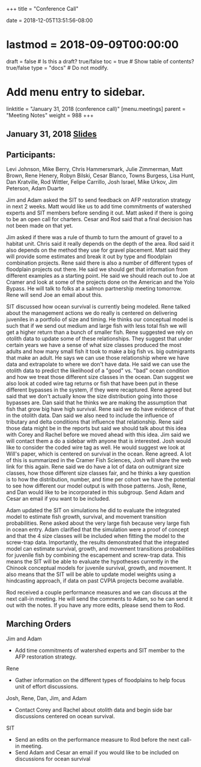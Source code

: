 +++
title = "Conference Call"

date = 2018-12-05T13:51:56-08:00
# lastmod = 2018-09-09T00:00:00

draft = false  # Is this a draft? true/false
toc = true  # Show table of contents? true/false
type = "docs"  # Do not modify.

# Add menu entry to sidebar.
linktitle = "January 31, 2018 (conference call)"
[menu.meetings]
  parent = "Meeting Notes"
  weight = 988
+++

## January 31, 2018 [Slides](https://s3-us-west-2.amazonaws.com/cvpia-meeting-slides/CVPIA+SIT+Jan+31+meeting.pdf)

## Participants:
Levi Johnson, Mike Berry, Chris Hammersmark, Julie Zimmerman, Matt Brown, Rene Henery, Robyn Bilski, Cesar Blanco, Towns Burgess, Lisa Hunt, Dan Kratville, Rod Wittler, Felipe Carrillo, Josh Israel, Mike Urkov, Jim Peterson, Adam Duarte


Jim and Adam asked the SIT to send feedback on AFP restoration strategy in next 2 weeks. Matt would like us to add time commitments of watershed experts and SIT members before sending it out. Matt asked if there is going to be an open call for charters. Cesar and Rod said that a final decision has not been made on that yet.

Jim asked if there was a rule of thumb to turn the amount of gravel to a habitat unit. Chris said it really depends on the depth of the area. Rod said it also depends on the method they use for gravel placement. Matt said they will provide some estimates and break it out by type and floodplain combination projects. Rene said there is also a number of different types of floodplain projects out there. He said we should get that information from different examples as a starting point. He said we should reach out to Joe at Cramer and look at some of the projects done on the American and the Yolo Bypass. He will talk to folks at a salmon partnership meeting tomorrow. Rene will send Joe an email about this.

SIT discussed how ocean survival is currently being modeled. Rene talked about the management actions we do really is centered on delivering juveniles in a portfolio of size and timing. He thinks our conceptual model is such that if we send out medium and large fish with less total fish we will get a higher return than a bunch of smaller fish.  Rene suggested we rely on otolith data to update some of these relationships. They suggest that under certain years we have a sense of what size classes produced the most adults and how many small fish it took to make a big fish vs. big outmigrants that make an adult. He says we can use those relationship where we have data and extrapolate to where we don&#39;t have data. He said we can use the otolith data to predict the likelihood of a &quot;good&quot; vs. &quot;bad&quot; ocean condition and how we treat those different size classes in the ocean. Dan suggest we also look at coded wire tag returns or fish that have been put in these different bypasses in the system, if they were recaptured. Rene agreed but said that we don&#39;t actually know the size distribution going into those bypasses are. Dan said that he thinks we are making the assumption that fish that grow big have high survival. Rene said we do have evidence of that in the otolith data. Dan said we also need to include the influence of tributary and delta conditions that influence that relationship. Rene said those data might be in the reports but said we should talk about this idea with Corey and Rachel before we moved ahead with this idea. Jim said we will contact them a do a sidebar with anyone that is interested. Josh would like to consider the coded wire tag as well. He would suggest we look at Will&#39;s paper, which is centered on survival in the ocean. Rene agreed. A lot of this is summarized in the Cramer Fish Sciences, Josh will share the web link for this again. Rene said we do have a lot of data on outmigrant size classes, how those different size classes fair, and he thinks a key question is to how the distribution, number, and time per cohort we have the potential to see how different our model output is with those patterns. Josh, Rene, and Dan would like to be incorporated in this subgroup. Send Adam and Cesar an email if you want to be included.

Adam updated the SIT on simulations he did to evaluate the integrated model to estimate fish growth, survival, and movement transition probabilities. Rene asked about the very large fish because very large fish in ocean entry. Adam clarified that the simulation were a proof of concept and that the 4 size classes will be included when fitting the model to the screw-trap data. Importantly, the results demonstrated that the integrated model can estimate survival, growth, and movement transitions probabilities for juvenile fish by combining the escapement and screw-trap data. This means the SIT will be able to evaluate the hypotheses currently in the Chinook conceptual models for juvenile survival, growth, and movement. It also means that the SIT will be able to update model weights using a hindcasting approach, if data on past CVPIA projects become available.

Rod received a couple performance measures and we can discuss at the next call-in meeting. He will send the comments to Adam, so he can send it out with the notes. If you have any more edits, please send them to Rod.

## Marching Orders

Jim and Adam

- Add time commitments of watershed experts and SIT member to the AFP restoration strategy.

Rene

- Gather information on the different types of floodplains to help focus unit of effort discussions.

Josh, Rene, Dan, Jim, and Adam

- Contact Corey and Rachel about otolith data and begin side bar discussions centered on ocean survival.

SIT

- Send an edits on the performance measure to Rod before the next call-in meeting.
- Send Adam and Cesar an email if you would like to be included on discussions for ocean survival